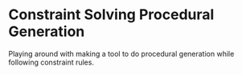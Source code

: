 # Constraint Solving Procedural Generation

Playing around with making a tool to do procedural generation while following constraint rules.
